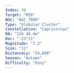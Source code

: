 ```yaml
---
Index: 30
Target: "M30"
NGC: "NGC 7099"
Type: "Globular Cluster"
Constellation: "Capricornus"
RA: "21h 40.4m"
Dec: "-23°11"
Magnitude: "7.2"
Size: "11"
DistanceLy: "24,800"
Season: "Autumn"
Difficulty: "Easy"
---
```

